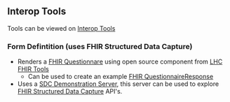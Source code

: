## Interop Tools

Tools can be viewed on [Interop Tools](https://kevinmayfield.github.io/interop-tools)

### Form Defintition (uses FHIR Structured Data Capture)

- Renders a [FHIR Questionnare](https://hl7.org/fhir/R4/questionnaire.html) using open source component from [LHC FHIR Tools](https://lhcforms.nlm.nih.gov/)
  - Can be used to create an example [FHIR QuestionnaireResponse](https://hl7.org/fhir/R4/questionnaireresponse.html)
- Uses a [SDC Demonstration Server](http://lb-hl7-tie-1794188809.eu-west-2.elb.amazonaws.com/swagger-ui/index.html#/Structured%20Data%20Capture), this server can be used to explore [FHIR Structured Data Capture](https://build.fhir.org/ig/HL7/sdc/) API's. 

